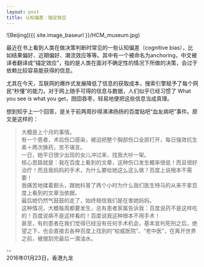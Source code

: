 ```yaml
---
layout: post
title: 认知偏差：锚定效应
---
```

![Beijing]({{ site.image_baseurl }}/HCM_museum.jpg)

最近在书上看到人类在做决策判断时常见的一些认知偏差（cognitive bias），比如结果偏好、近期偏好、潮流效应等等。其中有一个被命名为anchoring，中文被译者翻译成“锚定效应”，指的是人类在面对不确定性的情况下所做的决策，会过于依赖比较容易能获得的信息。

尤其在今天，互联网的爆炸式发展降低了信息的获取成本，搜索引擎赋予了每个网民“秒懂”的能力。对于网上随手可得的信息与数据，人们似乎已经习惯了 What you see is what you get，囫囵吞枣，轻易地便把这些信息当成真理。

想到知乎上一个回答，是关于前两周抄得沸沸扬扬的百度贴吧“血友病吧”事件。原文是这样的：

>大概是上个月的事情。  
>有一个患者，术后伤口感染，被迫把整个胸部伤口全部打开，每日强效抗生素＋两次换药，苦不堪言。  
>一日，她平日很少出现的女儿冲过来，找我大吵一架。  
>核心思路就是：我在百度上看到的文章，这种伤口发生概率很低！而且很好治疗！而且我妈妈的手术，为什么要给她这么这么做？百度上说根本不需要！  
>我痛苦地揉着额头，跟她科普了两个小时为什么我们医生特马的从来不拿百度上看到的文章当依据。  
>最后她仍然气鼓鼓的走了，始终相信我们是在害她妈妈。  
>这种情况，大概每周都要发生，总有患者家属告诉我：百度说药不是这样吃的！百度说病不是这样看的！百度说我这种根本不用手术！  
>甚至，有的患者在我们觉得已经没有任何手术机会，基本宣判死刑之后，绝望之下，也会直接去各种百度上找到的“权威医院”、“老中医”，在离开世界之前，被搜刮完最后一滴油水。  

--  
2016年01月23日，香港九龙
